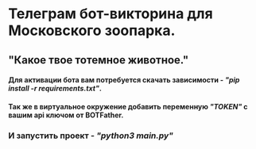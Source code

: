 # Телеграм бот-викторина для Московского зоопарка. 
## "Какое твое тотемное животное."

#### Для активации бота вам потребуется скачать зависимости - *"pip install -r requirements.txt"*. 
#### Так же в виртуальное окружение добавить переменную *"TOKEN"* с вашим api ключом от BOTFather.

### И запустить проект - *"python3 main.py"*